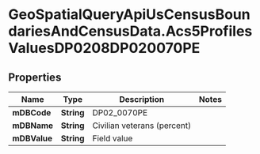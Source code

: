 # GeoSpatialQueryApiUsCensusBoundariesAndCensusData.Acs5ProfilesValuesDP0208DP020070PE

## Properties

Name | Type | Description | Notes
------------ | ------------- | ------------- | -------------
**mDBCode** | **String** | DP02_0070PE | 
**mDBName** | **String** | Civilian veterans (percent) | 
**mDBValue** | **String** | Field value | 


